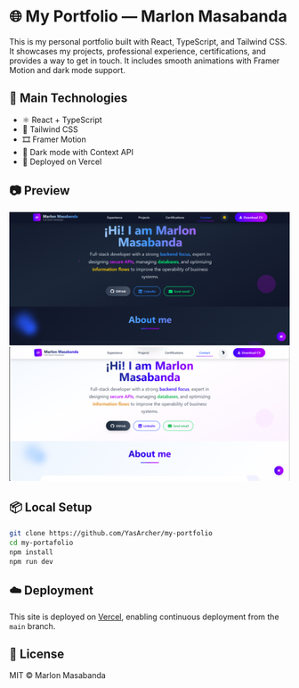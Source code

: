 # 🌐 My Portfolio — Marlon Masabanda

This is my personal portfolio built with React, TypeScript, and Tailwind CSS. It showcases my projects, professional experience, certifications, and provides a way to get in touch. It includes smooth animations with Framer Motion and dark mode support.

## 🚀 Main Technologies

- ⚛️ React + TypeScript
- 🎨 Tailwind CSS
- 🎞️ Framer Motion
- 🌙 Dark mode with Context API
- 📁 Deployed on Vercel

## 📷 Preview

![Portfolio dark Preview](./public/preview-dark.png)
![Portfolio light Preview](./public/preview-light.png)

## 📦 Local Setup

```bash
git clone https://github.com/YasArcher/my-portfolio
cd my-portafolio
npm install
npm run dev
```

## ☁️ Deployment

This site is deployed on [Vercel](https://vercel.com), enabling continuous deployment from the `main` branch.

## 📄 License

MIT © Marlon Masabanda
